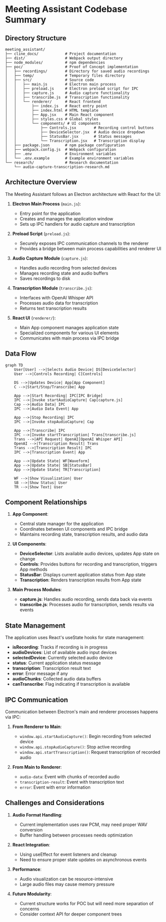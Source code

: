 # Meeting Assistant Codebase Summary

## Directory Structure

```
meeting_assistant/
├── cline_docs/            # Project documentation
├── dist/                  # Webpack output directory
├── node_modules/          # npm dependencies
├── poc/                   # Proof of Concept implementation
│   ├── recordings/        # Directory for saved audio recordings
│   ├── temp/              # Temporary files directory
│   ├── src/               # Source code
│   │   ├── main.js        # Electron main process
│   │   ├── preload.js     # Electron preload script for IPC
│   │   ├── capture.js     # Audio capture functionality
│   │   ├── transcribe.js  # Transcription functionality
│   │   └── renderer/      # React frontend
│   │       ├── index.js   # React entry point
│   │       ├── index.html # HTML template
│   │       ├── App.jsx    # Main React component
│   │       ├── styles.css # Global styles
│   │       └── components/ # UI components
│   │           ├── Controls.jsx        # Recording control buttons
│   │           ├── DeviceSelector.jsx  # Audio device dropdown
│   │           ├── StatusBar.jsx       # Status messages
│   │           └── Transcription.jsx   # Transcription display
│   ├── package.json       # npm package configuration
│   ├── webpack.config.js  # Webpack configuration
│   ├── .env               # Environment variables
│   └── .env.example       # Example environment variables
└── research/              # Research documentation
    └── audio-capture-transcription-research.md
```

## Architecture Overview

The Meeting Assistant follows an Electron architecture with React for the UI:

1. **Electron Main Process** (`main.js`):
   - Entry point for the application
   - Creates and manages the application window
   - Sets up IPC handlers for audio capture and transcription

2. **Preload Script** (`preload.js`):
   - Securely exposes IPC communication channels to the renderer
   - Provides a bridge between main process capabilities and renderer UI

3. **Audio Capture Module** (`capture.js`):
   - Handles audio recording from selected devices
   - Manages recording state and audio buffers
   - Saves recordings to disk

4. **Transcription Module** (`transcribe.js`):
   - Interfaces with OpenAI Whisper API
   - Processes audio data for transcription
   - Returns text transcription results

5. **React UI** (`renderer/`):
   - Main App component manages application state
   - Specialized components for various UI elements
   - Communicates with main process via IPC bridge

## Data Flow

```mermaid
graph TD
    User[User] -->|Selects Audio Device| DS[DeviceSelector]
    User -->|Controls Recording| C[Controls]
    
    DS -->|Updates Device| App[App Component]
    C -->|Start/Stop/Transcribe| App
    
    App -->|Start Recording| IPC[IPC Bridge]
    IPC -->|Invoke startAudioCapture| Cap[capture.js]
    Cap -->|Audio Data| IPC
    IPC -->|Audio Data Event| App
    
    App -->|Stop Recording| IPC
    IPC -->|Invoke stopAudioCapture| Cap
    
    App -->|Transcribe| IPC
    IPC -->|Invoke startTranscription| Trans[transcribe.js]
    Trans -->|API Request| OpenAI[OpenAI Whisper API]
    OpenAI -->|Transcription Result| Trans
    Trans -->|Transcription Result| IPC
    IPC -->|Transcription Event| App
    
    App -->|Update State| WF[Waveform]
    App -->|Update State| SB[StatusBar]
    App -->|Update State| TR[Transcription]
    
    WF -->|Show Visualization| User
    SB -->|Show Status| User
    TR -->|Show Text| User
```

## Component Relationships

1. **App Component**:
   - Central state manager for the application
   - Coordinates between UI components and IPC bridge
   - Maintains recording state, transcription results, and audio data

2. **UI Components**:
   - **DeviceSelector**: Lists available audio devices, updates App state on change
   - **Controls**: Provides buttons for recording and transcription, triggers App methods
   - **StatusBar**: Displays current application status from App state
   - **Transcription**: Renders transcription results from App state

3. **Main Process Modules**:
   - **capture.js**: Handles audio recording, sends data back via events
   - **transcribe.js**: Processes audio for transcription, sends results via events

## State Management

The application uses React's useState hooks for state management:

- **isRecording**: Tracks if recording is in progress
- **audioDevices**: List of available audio input devices
- **selectedDevice**: Currently selected audio device
- **status**: Current application status message
- **transcription**: Transcription result text
- **error**: Error message if any
- **audioChunks**: Collected audio data buffers
- **canTranscribe**: Flag indicating if transcription is available

## IPC Communication

Communication between Electron's main and renderer processes happens via IPC:

1. **From Renderer to Main**:
   - `window.api.startAudioCapture()`: Begin recording from selected device
   - `window.api.stopAudioCapture()`: Stop active recording
   - `window.api.startTranscription()`: Request transcription of recorded audio

2. **From Main to Renderer**:
   - `audio-data`: Event with chunks of recorded audio
   - `transcription-result`: Event with transcription text
   - `error`: Event with error information

## Challenges and Considerations

1. **Audio Format Handling**:
   - Current implementation uses raw PCM, may need proper WAV conversion
   - Buffer handling between processes needs optimization

2. **React Integration**:
   - Using useEffect for event listeners and cleanup
   - Need to ensure proper state updates on asynchronous events

3. **Performance**:
   - Audio visualization can be resource-intensive
   - Large audio files may cause memory pressure

4. **Future Modularity**:
   - Current structure works for POC but will need more separation of concerns
   - Consider context API for deeper component trees
